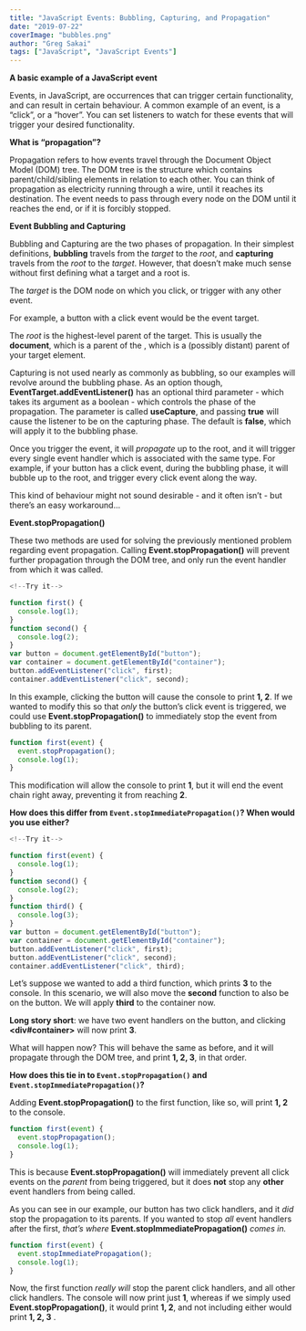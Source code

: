 ```yaml
---
title: "JavaScript Events: Bubbling, Capturing, and Propagation"
date: "2019-07-22"
coverImage: "bubbles.png"
author: "Greg Sakai"
tags: ["JavaScript", "JavaScript Events"]
---
```


**A basic example of a JavaScript event**

Events, in JavaScript, are occurrences that can trigger certain functionality, and can result in certain behaviour. A common example of an event, is a “click”, or a “hover”. You can set listeners to watch for these events that will trigger your desired functionality.

**What is “propagation”?**

Propagation refers to how events travel through the Document Object Model (DOM) tree. The DOM tree is the structure which contains parent/child/sibling elements in relation to each other. You can think of propagation as electricity running through a wire, until it reaches its destination. The event needs to pass through every node on the DOM until it reaches the end, or if it is forcibly stopped.

**Event Bubbling and Capturing**

Bubbling and Capturing are the two phases of propagation. In their simplest definitions, **bubbling** travels from the _target_ to the _root_, and **capturing** travels from the _root_ to the _target_. However, that doesn’t make much sense without first defining what a target and a root is.

The _target_ is the DOM node on which you click, or trigger with any other event.

For example, a button with a click event would be the event target.

The _root_ is the highest-level parent of the target. This is usually the **document**, which is a parent of the **<body>**, which is a (possibly distant) parent of your target element.

Capturing is not used nearly as commonly as bubbling, so our examples will revolve around the bubbling phase. As an option though, **EventTarget.addEventListener()** has an optional third parameter - which takes its argument as a boolean - which controls the phase of the propagation. The parameter is called **useCapture**, and passing **true** will cause the listener to be on the capturing phase. The default is **false**, which will apply it to the bubbling phase.

Once you trigger the event, it will _propagate_ up to the root, and it will trigger every single event handler which is associated with the same type. For example, if your button has a click event, during the bubbling phase, it will bubble up to the root, and trigger every click event along the way.

This kind of behaviour might not sound desirable - and it often isn’t - but there’s an easy workaround...

**Event.stopPropagation()**

These two methods are used for solving the previously mentioned problem regarding event propagation. Calling **Event.stopPropagation()** will prevent further propagation through the DOM tree, and only run the event handler from which it was called.

```js
<!--Try it-->
```

```js
function first() {
  console.log(1);
}
function second() {
  console.log(2);
}
var button = document.getElementById("button");
var container = document.getElementById("container");
button.addEventListener("click", first);
container.addEventListener("click", second);
```

In this example, clicking the button will cause the console to print **1, 2**. If we wanted to modify this so that _only_ the button’s click event is triggered, we could use **Event.stopPropagation()** to immediately stop the event from bubbling to its parent.

```js
function first(event) {
  event.stopPropagation();
  console.log(1);
}
```

This modification will allow the console to print **1**, but it will end the event chain right away, preventing it from reaching **2**.

**How does this differ from `Event.stopImmediatePropagation()`? When would you use either?**

```js
<!--Try it-->
```

```js
function first(event) {
  console.log(1);
}
function second() {
  console.log(2);
}
function third() {
  console.log(3);
}
var button = document.getElementById("button");
var container = document.getElementById("container");
button.addEventListener("click", first);
button.addEventListener("click", second);
container.addEventListener("click", third);
```

Let’s suppose we wanted to add a third function, which prints **3** to the console. In this scenario, we will also move the **second** function to also be on the button. We will apply **third** to the container now.

**Long story short**: we have two event handlers on the button, and clicking **<div#container>** will now print **3**.

What will happen now? This will behave the same as before, and it will propagate through the DOM tree, and print **1, 2, 3**, in that order.

**How does this tie in to `Event.stopPropagation()` and `Event.stopImmediatePropagation()`?**

Adding **Event.stopPropagation()** to the first function, like so, will print **1, 2** to the console.

```js
function first(event) {
  event.stopPropagation();
  console.log(1);
}
```

This is because **Event.stopPropagation()** will immediately prevent all click events on the _parent_ from being triggered, but it does **not** stop any **other** event handlers from being called.

As you can see in our example, our button has two click handlers, and it _did_ stop the propagation to its parents. If you wanted to stop _all_ event handlers after the first, _that’s where_ **Event.stopImmediatePropagation()** _comes in._

```js
function first(event) {
  event.stopImmediatePropagation();
  console.log(1);
}
```

Now, the first function _really will_ stop the parent click handlers, and all other click handlers. The console will now print just **1**, whereas if we simply used **Event.stopPropagation()**, it would print **1, 2**, and not including either would print **1, 2, 3** .

